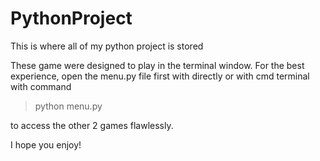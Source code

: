 # PythonProject
This is where all of my python project is stored

These game were designed to play in the terminal window. For the best experience, open the menu.py file first with directly or with cmd terminal with command 
> python menu.py

to access the other 2 games flawlessly. 

I hope you enjoy!
